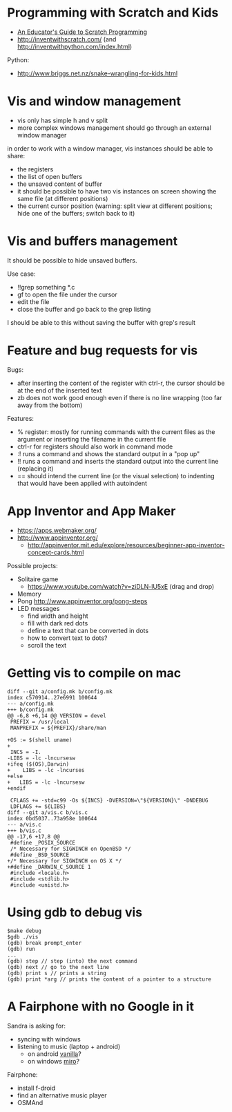 # Programming with Scratch and Kids

- [An Educator's Guide to Scratch Programming](http://www.scratchprogramming.org/)
- http://inventwithscratch.com/ (and http://inventwithpython.com/index.html)

Python:
- http://www.briggs.net.nz/snake-wrangling-for-kids.html

# Vis and window management

- vis only has simple h and v split
- more complex windows management should go through an external window manager

in order to work with a window manager, vis instances should be able to share:
- the registers
- the list of open buffers
- the unsaved content of buffer
- it should be possible to have two vis instances on screen showing the same file (at different positions)
- the current cursor position (warning: split view at different positions; hide one of the buffers; switch back to it)

# Vis and buffers management

It should be possible to hide unsaved buffers.

Use case:

- !!grep something *.c
- gf to open the file under the cursor
- edit the file
- close the buffer and go back to the grep listing

I should be able to this without saving the buffer with grep's result

# Feature and bug requests for vis

Bugs:

- after inserting the content of the register with ctrl-r, the cursor should be at the end of the inserted text
- zb does not work good enough even if there is no line wrapping (too far away from the bottom)

Features:

- % register: mostly for running commands with the current files as the argument or inserting the filename in the current file
- ctrl-r for registers should also work in command mode
- :! runs a command and shows the standard output in a "pop up"
- !! runs a command and inserts the standard output into the current line (replacing it)
- == should intend the current line (or the visual selection) to indenting that would have been applied with autoindent

# App Inventor and App Maker

- https://apps.webmaker.org/
- http://www.appinventor.org/
  - http://appinventor.mit.edu/explore/resources/beginner-app-inventor-concept-cards.html

Possible projects:
- Solitaire game
  - https://www.youtube.com/watch?v=ziDLN-lU5xE (drag and drop)
- Memory
- Pong http://www.appinventor.org/pong-steps
- LED messages
  - find width and height
  - fill with dark red dots
  - define a text that can be converted in dots
  - how to convert text to dots?
  - scroll the text

# Getting vis to compile on mac

~~~
diff --git a/config.mk b/config.mk
index c570914..27e6991 100644
--- a/config.mk
+++ b/config.mk
@@ -6,8 +6,14 @@ VERSION = devel
 PREFIX = /usr/local
 MANPREFIX = ${PREFIX}/share/man
 
+OS := $(shell uname)
+
 INCS = -I.
-LIBS = -lc -lncursesw
+ifeq ($(OS),Darwin)
+    LIBS = -lc -lncurses
+else
+	LIBS = -lc -lncursesw
+endif
 
 CFLAGS += -std=c99 -Os ${INCS} -DVERSION=\"${VERSION}\" -DNDEBUG
 LDFLAGS += ${LIBS}
diff --git a/vis.c b/vis.c
index 0bd5037..73a958e 100644
--- a/vis.c
+++ b/vis.c
@@ -17,6 +17,8 @@
 #define _POSIX_SOURCE
 /* Necessary for SIGWINCH on OpenBSD */
 #define _BSD_SOURCE
+/* Necessary for SIGWINCH on OS X */
+#define _DARWIN_C_SOURCE 1
 #include <locale.h>
 #include <stdlib.h>
 #include <unistd.h>

~~~


# Using gdb to debug vis

~~~
$make debug
$gdb ./vis
(gdb) break prompt_enter
(gdb) run
...
(gdb) step // step (into) the next command
(gdb) next // go to the next line
(gdb) print s // prints a string
(gdb) print *arg // prints the content of a pointer to a structure
~~~

# A Fairphone with no Google in it

Sandra is asking for:
- syncing with windows
- listening to music (laptop + android)
  - on android [vanilla](https://github.com/adrian-bl/vanilla)?
  - on windows [miro](http://www.getmiro.com/)?

Fairphone:
- install f-droid
- find an alternative music player
- OSMAnd
